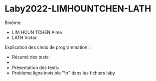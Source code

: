 # Laby2022-LIMHOUNTCHEN-LATH
Binôme:

- LIM HOUN TCHEN Aime
- LATH Victor

Explication des choix de programmation : 
- Résumé des tests:
- 
- Présentation des tests:
- Probleme ligne invisible  "\n" dans les fichiers laby 